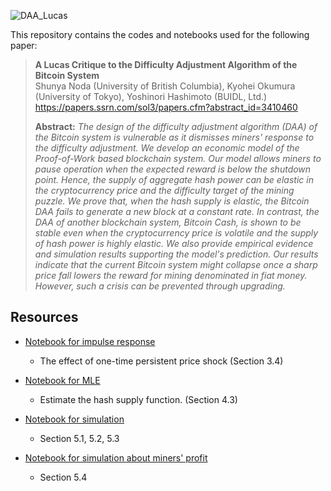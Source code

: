 ![DAA_Lucas](https://user-images.githubusercontent.com/12281235/64770339-f50bc000-d587-11e9-9bcc-3fccd2bfaa93.png)

This repository contains the codes and notebooks used for the following paper:

> **A Lucas Critique to the Difficulty Adjustment Algorithm of the Bitcoin System**<br>
> Shunya Noda (University of British Columbia), Kyohei Okumura (University of Tokyo), Yoshinori Hashimoto (BUIDL, Ltd.)<br>
> https://papers.ssrn.com/sol3/papers.cfm?abstract_id=3410460
>
> **Abstract:** *The design of the difficulty adjustment algorithm (DAA) of the Bitcoin system is vulnerable as it dismisses miners' response to the difficulty adjustment. We develop an economic model of the Proof-of-Work based blockchain system. Our model allows miners to pause operation when the expected reward is below the shutdown point. Hence, the supply of aggregate hash power can be elastic in the cryptocurrency price and the difficulty target of the mining puzzle. We prove that, when the hash supply is elastic, the Bitcoin DAA fails to generate a new block at a constant rate. In contrast, the DAA of another blockchain system, Bitcoin Cash, is shown to be stable even when the cryptocurrency price is volatile and the supply of hash power is highly elastic. We also provide empirical evidence and simulation results supporting the model's prediction. Our results indicate that the current Bitcoin system might collapse once a sharp price fall lowers the reward for mining denominated in fiat money. However, such a crisis can be prevented through upgrading.*


## Resources

* [Notebook for impulse response](https://github.com/okuchap/DAA_Lucas/blob/master/notebook/impulse_response.ipynb)
    - The effect of one-time persistent price shock (Section 3.4)

* [Notebook for MLE](https://github.com/okuchap/DAA_Lucas/blob/master/notebook/MLE.ipynb)
    - Estimate the hash supply function. (Section 4.3)


* [Notebook for simulation](https://github.com/okuchap/DAA_Lucas/blob/master/notebook/simulation.ipynb)
    - Section 5.1, 5.2, 5.3

* [Notebook for simulation about miners' profit](https://github.com/okuchap/DAA_Lucas/blob/master/notebook/miner_profit.ipynb)
    - Section 5.4
